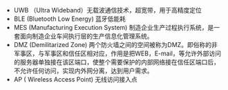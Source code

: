 - UWB （Ultra Wideband）无载波通信技术，超宽带，用于高精度定位
- BLE (Bluetooth Low Energy) 蓝牙低能耗
- MES (Manufacturing Execution System) 制造企业生产过程执行系统，是一套面向制造企业车间执行层的生产信息化管理系统。
- DMZ (Demilitarized Zone)  两个防火墙之间的空间被称为DMZ。即俗称的非军事区，与军事区和信任区相对应，作用是把WEB，E-mail，等允许外部访问的服务器单独接在该区端口，使整个需要保护的内部网络接在信任区端口后，不允许任何访问，实现内外网分离，达到用户需求。
- AP (  Wireless Access Point) 无线访问接入点
<!--stackedit_data:
eyJoaXN0b3J5IjpbLTE0ODMyNTkxMzhdfQ==
-->